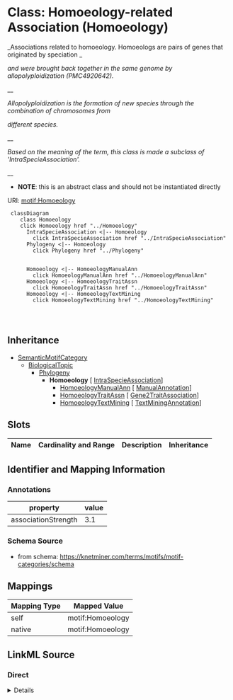 

# Class: Homoeology-related Association (Homoeology) 


_Associations related to homoeology. Homoeologs are pairs of genes that originated by speciation _

_and were brought back together in the same genome by allopolyploidization (PMC4920642)._

__

_Allopolyploidization is the formation of new species through the combination of chromosomes from_

_different species._

__

_Based on the meaning of the term, this class is made a subclass of 'IntraSpecieAssociation'._

__




* __NOTE__: this is an abstract class and should not be instantiated directly


URI: [motif:Homoeology](https://knetminer.com/terms/motifs/motif-categories/Homoeology)






```mermaid
 classDiagram
    class Homoeology
    click Homoeology href "../Homoeology"
      IntraSpecieAssociation <|-- Homoeology
        click IntraSpecieAssociation href "../IntraSpecieAssociation"
      Phylogeny <|-- Homoeology
        click Phylogeny href "../Phylogeny"
      

      Homoeology <|-- HomoeologyManualAnn
        click HomoeologyManualAnn href "../HomoeologyManualAnn"
      Homoeology <|-- HomoeologyTraitAssn
        click HomoeologyTraitAssn href "../HomoeologyTraitAssn"
      Homoeology <|-- HomoeologyTextMining
        click HomoeologyTextMining href "../HomoeologyTextMining"
      
      
      
```





## Inheritance
* [SemanticMotifCategory](SemanticMotifCategory.md)
    * [BiologicalTopic](BiologicalTopic.md)
        * [Phylogeny](Phylogeny.md)
            * **Homoeology** [ [IntraSpecieAssociation](IntraSpecieAssociation.md)]
                * [HomoeologyManualAnn](HomoeologyManualAnn.md) [ [ManualAnnotation](ManualAnnotation.md)]
                * [HomoeologyTraitAssn](HomoeologyTraitAssn.md) [ [Gene2TraitAssociation](Gene2TraitAssociation.md)]
                * [HomoeologyTextMining](HomoeologyTextMining.md) [ [TextMiningAnnotation](TextMiningAnnotation.md)]



## Slots

| Name | Cardinality and Range | Description | Inheritance |
| ---  | --- | --- | --- |









## Identifier and Mapping Information





### Annotations

| property | value |
| --- | --- |
| associationStrength | 3.1 |




### Schema Source


* from schema: https://knetminer.com/terms/motifs/motif-categories/schema




## Mappings

| Mapping Type | Mapped Value |
| ---  | ---  |
| self | motif:Homoeology |
| native | motif:Homoeology |







## LinkML Source

<!-- TODO: investigate https://stackoverflow.com/questions/37606292/how-to-create-tabbed-code-blocks-in-mkdocs-or-sphinx -->

### Direct

<details>
```yaml
name: Homoeology
annotations:
  associationStrength:
    tag: associationStrength
    value: 3.1
description: "Associations related to homoeology. Homoeologs are pairs of genes that\
  \ originated by speciation \nand were brought back together in the same genome by\
  \ allopolyploidization (PMC4920642).\n\nAllopolyploidization is the formation of\
  \ new species through the combination of chromosomes from\ndifferent species.\n\n\
  Based on the meaning of the term, this class is made a subclass of 'IntraSpecieAssociation'.\n"
title: Homoeology-related Association
from_schema: https://knetminer.com/terms/motifs/motif-categories/schema
is_a: Phylogeny
abstract: true
mixins:
- IntraSpecieAssociation

```
</details>

### Induced

<details>
```yaml
name: Homoeology
annotations:
  associationStrength:
    tag: associationStrength
    value: 3.1
description: "Associations related to homoeology. Homoeologs are pairs of genes that\
  \ originated by speciation \nand were brought back together in the same genome by\
  \ allopolyploidization (PMC4920642).\n\nAllopolyploidization is the formation of\
  \ new species through the combination of chromosomes from\ndifferent species.\n\n\
  Based on the meaning of the term, this class is made a subclass of 'IntraSpecieAssociation'.\n"
title: Homoeology-related Association
from_schema: https://knetminer.com/terms/motifs/motif-categories/schema
is_a: Phylogeny
abstract: true
mixins:
- IntraSpecieAssociation

```
</details>